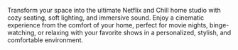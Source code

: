 Transform your space into the ultimate Netflix and Chill home studio with cozy seating, soft lighting, and immersive sound. Enjoy a cinematic experience from the comfort of your home, perfect for movie nights, binge-watching, or relaxing with your favorite shows in a personalized, stylish, and comfortable environment.
